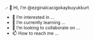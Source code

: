 .- 👋 Hi, I’m @ezginalcacigokaybuyukkurt
- 👀 I’m interested in ...
- 🌱 I’m currently learning ...
- 💞️ I’m looking to collaborate on ...
- 📫 How to reach me ...

<!---
ezginalcacigokaybuyukkurt/ezginalcacigokaybuyukkurt is a ✨ special ✨ repository because its `README.md` (this file) appears on your GitHub profile.
You can click the Preview link to take a look at your changes.
--->
